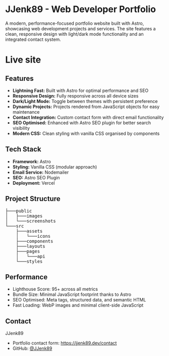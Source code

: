 # JJenk89 - Web Developer Portfolio

A modern, performance-focused portfolio website built with Astro, showcasing web development projects and services. The site features a clean, responsive design with light/dark mode functionality and an integrated contact system.

# Live site

## Features

- **Lightning Fast:** Built with Astro for optimal performance and SEO
- **Responsive Design:** Fully responsive across all device sizes
- **Dark/Light Mode:** Toggle between themes with persistent preference
- **Dynamic Projects:** Projects rendered from JavaScript objects for easy maintenance
- **Contact Integration:** Custom contact form with direct email functionality
- **SEO Optimised:** Enhanced with Astro SEO plugin for better search visibility
- **Modern CSS:** Clean styling with vanilla CSS organised by components

## Tech Stack

- **Framework:** Astro
- **Styling:** Vanilla CSS (modular approach)
- **Email Service:** Nodemailer
- **SEO:** Astro SEO Plugin
- **Deployment:** Vercel

## Project Structure

<pre>
├───public
│   ├───images
│   └───screenshots
└───src
    ├───assets
    │   └───icons
    ├───components
    ├───layouts
    ├───pages
    │   └───api
    └───styles
</pre>

## Performance

- Lighthouse Score: 95+ across all metrics
- Bundle Size: Minimal JavaScript footprint thanks to Astro
- SEO Optimised: Meta tags, structured data, and semantic HTML
- Fast Loading: WebP images and minimal client-side JavaScript

## Contact
JJenk89

- Portfolio contact form: https://jjenk89.dev/contact
- GitHub: [@JJenk89](https://github.com/JJenk89)